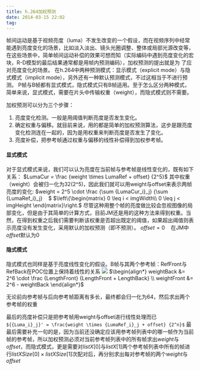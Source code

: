 ```yaml
---
title: h.264加权预测
date: 2014-03-15 22:02
tag: 
---
```



帧间运动是基于视频亮度（luma）不发生改变的一个假设，而在视频序列中经常能遇到亮度变化的场景，比如淡入淡出、镜头光圈调整、整体或局部光源改变等，在这些场景中，简单帧间运动补偿的效果可想而知（实际编码中遇到亮度变化的宏块，R-D模型的最后结果通常都是用帧内预测编码），加权预测的提出就是为 了应对亮度变化的场景。
在h.264中两种预测模式：显示模式（explicit mode）与隐式模式（implicit mode），另外还有一种默认预测模式，不过这相当于不进行预测。
P帧与B帧都有显式模式，隐式模式只有B帧适用。至于怎么区分两种模式，简单来说，显式模式，需要在片头中传输权重（weight），而隐式模式则不需要。

加权预测可以分为三个步骤：

1. 亮度变化检测。一般是用阈值判断亮度是否发生变化。
2. 确定权重与偏移。就目前来说，用的都是简单的加权预测算法，这步是跟亮度变化检测连在一起的，因为是用权重来判断亮度是否发生了变化。
3. 亮度补偿，把参考帧通过权重与偏移的线性补偿得到加权参考帧。


#### 显式模式
对于显式模式来说，我们可以认为亮度在当前帧与参考帧是线性变化的，既有如下关系：
$LumaCur = \frac {weight \times LumaRef + offset} {2^5}$
其中权重（weight）会被归一化为32(2^5)，因此我们就可以用weight与offset来表示两帧亮度的变化:
$weight = 2^5 \cdot \frac {\sum {LumaCur_i}_j} {\sum {LumaRef_i}_j}    $
$\left\{\begin{matrix}
0 \leq i < imgWidth\\
0 \leq j < imgHeight
\end{matrix}\right.$
尽管这种用整个帧的亮度做比较会忽视图像的局部变化，但是由于其简单的计算方式，目前JM还是用的这种方法来得到权重。当然，在得到权重之后我们需要判断该权重是否超出既定的阈值，如果超出阈值则表示亮度没有发生变化，采用默认的加权预测（即不预测）。
$offset = 0$    在JM中$offset$默认为0


#### 隐式模式
隐式模式也同样是基于亮度线性变化的假设。B帧与其两个参考帧：RefFront与RefBack在POC位置上保持着线性的关系
![](//images0.cnblogs.com/i/421096/201403/152135095119800.jpg)
$\begin{align*}
weightBack &= 2^6 \cdot \frac {LengthFront} {LengthFront + LengthBack} \\
weightFront &= 2^6 - weightBack
\end{align*}$

无论前向参考帧与后向参考帧距离有多长，最终都会归一化为64，然后求出两个参考帧的权重

最后的亮度补偿只是把参考帧用weight与offset进行线性处理而已
`${{Luma_i}_j}' = \frac{weight \times {LumaRef_i}_j + offset} {2^n}$`
最最后需要补充一句的是，因为当前还没确定应该用参考帧列表中的哪一帧作为当前帧的参考帧，所以加权预测必须对当前参考帧列表中的所有帧求出$weight$与$offset$，而隐式模式，更是需要对$listX[0]$与$listX[1]$两个参考帧列表中所有的帧进行$listXSize[0] \times listXSize[1]$次配对后，再分别求出每对参考帧的两个$weight$与$offset$











